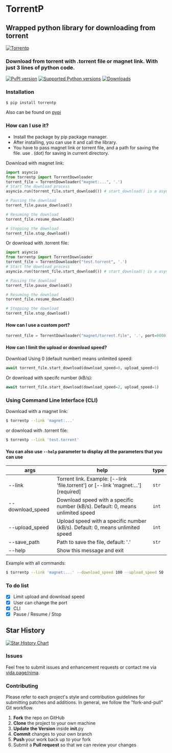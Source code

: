 # TorrentP

##  Wrapped python library for downloading from torrent

[![Torrentp](https://github.com/iw4p/torrentp/raw/master/images/tintin.jpeg
)](https://pypi.org/project/torrentp/)

### Download from torrent with .torrent file or magnet link. With just 3 lines of python code.

[![PyPI version](https://img.shields.io/pypi/v/TorrentP.svg)](https://pypi.org/project/TorrentP)
[![Supported Python versions](https://img.shields.io/pypi/pyversions/TorrentP.svg)](#Installation)
[![Downloads](https://pepy.tech/badge/TorrentP)](https://pepy.tech/project/TorrentP)

### Installation

```sh
$ pip install torrentp
```
Also can be found on [pypi](https://pypi.org/project/torrentp/)

### How can I use it?
  - Install the package by pip package manager.
  - After installing, you can use it and call the library.
  - You have to pass magnet link or torrent file, and a path for saving the file. use . (dot) for saving in current directory.

Download with magnet link:
```python
import asyncio
from torrentp import TorrentDownloader
torrent_file = TorrentDownloader("magnet:...", '.')
# Start the download process
asyncio.run(torrent_file.start_download()) # start_download() is a asynchronous method 

# Pausing the download
torrent_file.pause_download()

# Resuming the download
torrent_file.resume_download()

# Stopping the download
torrent_file.stop_download()
```
Or download with .torrent file:
```python
import asyncio
from torrentp import TorrentDownloader
torrent_file = TorrentDownloader("test.torrent", '.')
# Start the download process
asyncio.run(torrent_file.start_download()) # start_download() is a asynchronous method 

# Pausing the download
torrent_file.pause_download()

# Resuming the download
torrent_file.resume_download()

# Stopping the download
torrent_file.stop_download()
```
#### How can I use a custom port?

```python
torrent_file = TorrentDownloader("magnet/torrent.file", '.', port=0000)
```
#### How can I limit the upload or download speed?

Download Using 0 (default number) means unlimited speed:
```python
await torrent_file.start_download(download_speed=0, upload_speed=0)
```
Or download with specifc number (kB/s):
```python
await torrent_file.start_download(download_speed=2, upload_speed=1)
```
### Using Command Line Interface (CLI)
Download with a magnet link:
```sh
$ torrentp --link 'magnet:...'
```

or download with .torrent file:
```sh
$ torrentp --link 'test.torrent'
```
#### You can also use ```--help``` parameter to display all the parameters that you can use

| args | help | type |
| ------ | ------ | ------ |
| --link | Torrent link. Example: [--link 'file.torrent'] or [--link 'magnet:...']  [required] | ```str``` |
| --download_speed | Download speed with a specific number (kB/s). Default: 0, means unlimited speed | ```int``` |
| --upload_speed | Upload speed with a specific number (kB/s). Default: 0, means unlimited speed | ```int``` |
| --save_path | Path to save the file, default: '.' | ```str``` |
| --help |Show this message and exit |  |

Example with all commands:
```sh
$ torrentp --link 'magnet:...' --download_speed 100 --upload_speed 50 --save_path '.'
```

### To do list
- [x] Limit upload and download speed
- [x] User can change the port
- [x] CLI
- [x] Pause / Resume / Stop

## Star History

[![Star History Chart](https://api.star-history.com/svg?repos=iw4p/torrentp&type=Date)](https://star-history.com/#iw4p/torrentp&Date)

### Issues
Feel free to submit issues and enhancement requests or contact me via [vida.page/nima](https://vida.page/nima).

### Contributing
Please refer to each project's style and contribution guidelines for submitting patches and additions. In general, we follow the "fork-and-pull" Git workflow.

 1. **Fork** the repo on GitHub
 2. **Clone** the project to your own machine
 3. **Update the Version** inside __init__.py
 4. **Commit** changes to your own branch
 5. **Push** your work back up to your fork
 6. Submit a **Pull request** so that we can review your changes
